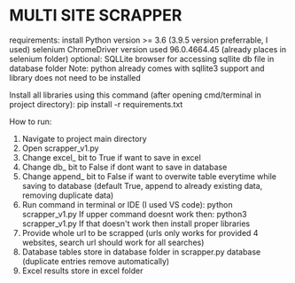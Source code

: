 # MULTI SITE SCRAPPER

requirements:
install Python version >= 3.6 (3.9.5 version preferrable, I used)
selenium ChromeDriver version used 96.0.4664.45 (already places in selenium folder)
optional: SQLLite browser for accessing sqllite db file in database folder
Note: python already comes with sqllite3 support and library does not need to be installed

Install all libraries using this command (after opening cmd/terminal in project directory):
pip install -r requirements.txt

How to run:
1) Navigate to project main directory
2) Open scrapper_v1.py
3) Change excel_ bit to True if want to save in excel
4) Change db_ bit to False if dont want to save in database
5) Change append_ bit to False if want to overwite table everytime 
   while saving to database (default True, append to already existing data, removing duplicate data)
6) Run command in terminal or IDE (I used VS code): 
   python scrapper_v1.py
   If upper command doesnt work then:
   python3 scrapper_v1.py
   If that doesn't work then install proper libraries
7) Provide whole url to be scrapped (urls only works for provided 4 websites, search url should work for all searches)
8) Database tables store in database folder in scrapper.py database (duplicate entries remove automatically)
8) Excel results store in excel folder
   
